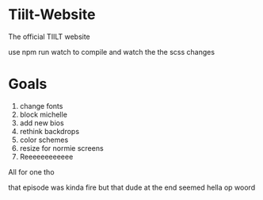 # Tiilt-Website

The official TIILT website

use npm run watch to compile and watch the the scss changes

# Goals

1. change fonts
2. block michelle
3. add new bios
4. rethink backdrops
5. color schemes
6. resize for normie screens
7. Reeeeeeeeeeee

All for one tho

that episode was kinda fire but that dude at the end seemed hella op
woord